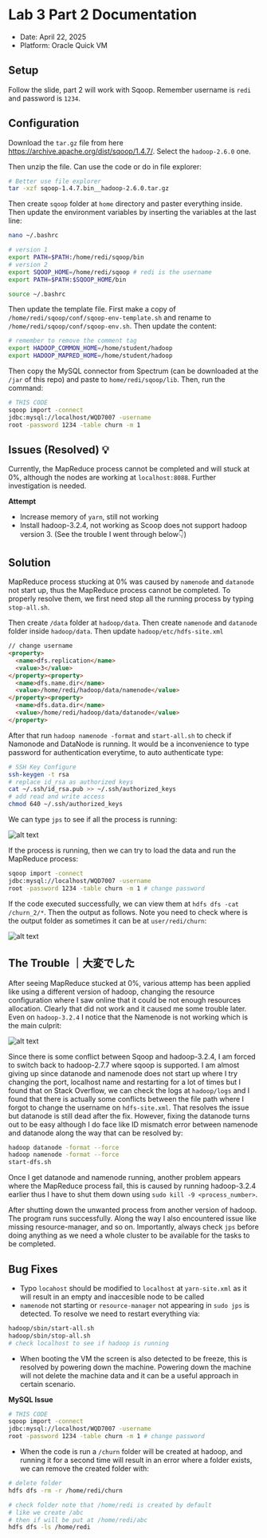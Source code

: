# Lab 3 Part 2 Documentation

- Date: April 22, 2025
- Platform: Oracle Quick VM

## Setup
Follow the slide, part 2 will work with Sqoop. Remember username is `redi` and password is `1234`.

## Configuration

Download the `tar.gz` file from here https://archive.apache.org/dist/sqoop/1.4.7/. Select the `hadoop-2.6.0` one.

Then unzip the file. Can use the code or do in file explorer:
```bash
# Better use file explorer
tar -xzf sqoop-1.4.7.bin__hadoop-2.6.0.tar.gz
```

Then create `sqoop` folder at `home` directory and paster everything inside. Then update the environment variables by inserting the variables at the last line:

```bash
nano ~/.bashrc

# version 1
export PATH=$PATH:/home/redi/sqoop/bin
# version 2
export SQOOP_HOME=/home/redi/sqoop # redi is the username
export PATH=$PATH:$SQOOP_HOME/bin

source ~/.bashrc
```

Then update the template file. First make a copy of `/home/redi/sqoop/conf/sqoop-env-template.sh` and rename to `/home/redi/sqoop/conf/sqoop-env.sh`. Then update the content:

```bash
# remember to remove the comment tag
export HADOOP_COMMON_HOME=/home/student/hadoop
export HADOOP_MAPRED_HOME=/home/student/hadoop
```

Then copy the MySQL connector from Spectrum (can be downloaded at the `/jar` of this repo) and paste to `home/redi/sqoop/lib`. Then, run the command:

```bash
# THIS CODE
sqoop import -connect 
jdbc:mysql://localhost/WQD7007 -username 
root -password 1234 -table churn -m 1
```

## Issues (Resolved) 💡

Currently, the MapReduce process cannot be completed and will stuck at 0%, although the nodes are working at `localhost:8088`. Further investigation is needed.

**Attempt**
- Increase memory of `yarn`, still not working
- Install hadoop-3.2.4, not working as Scoop does not support hadoop version 3. (See the trouble I went through below👇)

## Solution
MapReduce process stucking at 0% was caused by `namenode` and `datanode` not start up, thus the MapReduce process cannot be completed. To properly resolve them, we first need stop all the running process by typing `stop-all.sh`.

Then create `/data` folder at `hadoop/data`. Then create `namenode` and `datanode` folder inside `hadoop/data`. Then update `hadoop/etc/hdfs-site.xml`

```html
// change username
<property>
  <name>dfs.replication</name>
  <value>3</value>
</property><property>
  <name>dfs.name.dir</name>
  <value>/home/redi/hadoop/data/namenode</value>
</property><property>
  <name>dfs.data.dir</name>
  <value>/home/redi/hadoop/data/datanode</value>
</property>
```

After that run `hadoop namenode -format` and `start-all.sh` to check if Namonode and DataNode is running. It would be a inconvenience to type password for authentication everytime, to auto authenticate type:

```bash
# SSH Key Configure
ssh-keygen -t rsa
# replace id_rsa as authorized keys
cat ~/.ssh/id_rsa.pub >> ~/.ssh/authorized_keys
# add read and write access
chmod 640 ~/.ssh/authorized_keys
```

We can type `jps` to see if all the process is running:

![alt text](<images/img1.jpeg>)

If the process is running, then we can try to load the data and run the MapReduce process:

```bash
sqoop import -connect 
jdbc:mysql://localhost/WQD7007 -username 
root -password 1234 -table churn -m 1 # change password
```

If the code executed successfully, we can view them at `hdfs dfs -cat /churn_2/*`. Then the output as follows. Note you need to check where is the output folder as sometimes it can be at `user/redi/churn`:

![alt text](<images/img2.jpeg>)

## The Trouble ｜大変でした
After seeing MapReduce stucked at 0%, various attemp has been applied like using a different version of hadoop, changing the resource configuration where I saw online that it could be not enough resources allocation. Clearly that did not work and it caused me some trouble later. Even on `hadoop-3.2.4` I notice that the Namenode is not working which is the main culprit: 

![alt text](images/img3.png)

Since there is some conflict between Sqoop and hadoop-3.2.4, I am forced to switch back to hadoop-2.7.7 where sqoop is supported. I am almost giving up since datanode and namenode does not start up where I try changing the port, localhost name and restarting for a lot of times but I found that on Stack Overflow, we can check the logs at `hadoop/logs` and I found that there is actually some conflicts between the file path where I forgot to change the username on `hdfs-site.xml`. That resolves the issue but datanode is still dead after the fix. However, fixing the datanode turns out to be easy although I do face like ID mismatch error between namenode and datanode along the way that can be resolved by:

```bash
hadoop datanode -format --force
hadoop namenode -format --force
start-dfs.sh
```

Once I get datanode and namenode running, another problem appears where the MapReduce process fail, this is caused by running hadoop-3.2.4 earlier thus I have to shut them down using `sudo kill -9 <process_number>`. 

After shutting down the unwanted process from another version of hadoop. The program runs successfully. Along the way I also encountered issue like missing resource-manager, and so on. Importantly, always check `jps` before doing anything as we need a whole cluster to be available for the tasks to be completed.

## Bug Fixes

- Typo `locahost` should be modified to `localhost` at `yarn-site.xml` as it will result in an empty and inaccesible node to be called
- `namenode` not starting or `resource-manager` not appearing in `sudo jps` is detected. To resolve we need to restart everything via:
```bash
hadoop/sbin/start-all.sh
hadoop/sbin/stop-all.sh
# check localhost to see if hadoop is running
```
- When booting the VM the screen is also detected to be freeze, this is resolved by powering down the machine. Powering down the machine will not delete the machine data and it can be a useful approach in certain scenario.

**MySQL Issue**
```bash
# THIS CODE
sqoop import -connect 
jdbc:mysql://localhost/WQD7007 -username 
root -password 1234 -table churn -m 1 # change password
```
- When the code is run a `/churn` folder will be created at hadoop, and running it for a second time will result in an error where a folder exists, we can remove the created folder with:
```bash
# delete folder
hdfs dfs -rm -r /home/redi/churn

# check folder note that /home/redi is created by default
# like we create /abc
# then if will be put at /home/redi/abc
hdfs dfs -ls /home/redi
```
